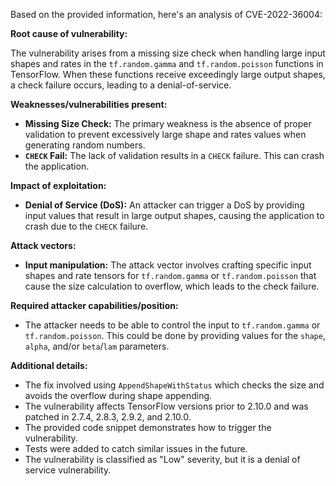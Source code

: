 Based on the provided information, here's an analysis of CVE-2022-36004:

**Root cause of vulnerability:**

The vulnerability arises from a missing size check when handling large input shapes and rates in the `tf.random.gamma` and `tf.random.poisson` functions in TensorFlow. When these functions receive exceedingly large output shapes, a check failure occurs, leading to a denial-of-service.

**Weaknesses/vulnerabilities present:**

-   **Missing Size Check:** The primary weakness is the absence of proper validation to prevent excessively large shape and rates values when generating random numbers.
-   **`CHECK` Fail:** The lack of validation results in a `CHECK` failure. This can crash the application.

**Impact of exploitation:**

-   **Denial of Service (DoS):** An attacker can trigger a DoS by providing input values that result in large output shapes, causing the application to crash due to the `CHECK` failure.

**Attack vectors:**

-   **Input manipulation:** The attack vector involves crafting specific input shapes and rate tensors for `tf.random.gamma` or `tf.random.poisson` that cause the size calculation to overflow, which leads to the check failure.

**Required attacker capabilities/position:**

-   The attacker needs to be able to control the input to `tf.random.gamma` or `tf.random.poisson`. This could be done by providing values for the `shape`, `alpha`, and/or `beta`/`lam` parameters.

**Additional details:**

* The fix involved using `AppendShapeWithStatus` which checks the size and avoids the overflow during shape appending.
* The vulnerability affects TensorFlow versions prior to 2.10.0 and was patched in 2.7.4, 2.8.3, 2.9.2, and 2.10.0.
* The provided code snippet demonstrates how to trigger the vulnerability.
* Tests were added to catch similar issues in the future.
* The vulnerability is classified as "Low" severity, but it is a denial of service vulnerability.